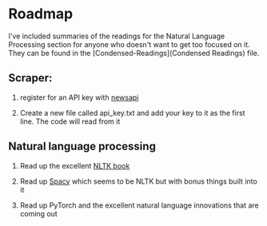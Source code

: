 # Roadmap

I've included summaries of the readings for the Natural Language Processing section for anyone who doesn't want to get too focused on it. They can be found in the [Condensed-Readings](Condensed Readings) file.

## Scraper:
1. register for an API key with [newsapi](https://newsapi.org/)

2. Create a new file called api_key.txt and add your key to it as the first line. The code will read from it

## Natural language processing

1. Read up the excellent [NLTK book](http://www.nltk.org/book/)

2. Read up [Spacy](https://spacy.io/usage/) which seems to be NLTK but with bonus things built into it

3. Read up PyTorch and the excellent natural language innovations that are coming out
